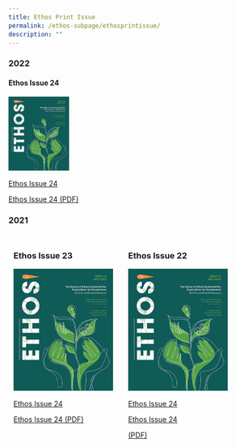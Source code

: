 ```yaml
---
title: Ethos Print Issue
permalink: /ethos-subpage/ethosprintissue/
description: ""
---
```

<style>
#ethos24 img
{
 width:120px;
}
	
.grid-container {
  display: grid;
  grid-template-columns: auto auto auto auto;
  gap: 30px;
  padding: 10px;
}
	
.grid-container > div 
	{
  background-color: rgba(255, 255, 255, 0.8);
}
	
</style>

<div id="ethos24">
<h3>2022</h3>
<h4> Ethos Issue 24</h4><img src="/images/Ethos_Images/Ethos_Issue_24/Ethos_Aug2022_Cover.jpg"><br>
	<a href="#"><p>Ethos Issue 24</p></a>
	<a href="#"><p>Ethos Issue 24 (PDF)</p></a>
</div>



<h3>2021</h3>

<div class="grid-container">
	
 <div id="ethos23">
<h3> Ethos Issue 23</h3><img src="/images/Ethos_Images/Ethos_Issue_24/Ethos_Aug2022_Cover.jpg"><br>
	<a href="#"><p>Ethos Issue 24</p></a>
	<a href="#"><p>Ethos Issue 24 (PDF)</p></a>
</div>

<div id="ethos22">
<h3> Ethos Issue 22</h3><img src="/images/Ethos_Images/Ethos_Issue_24/Ethos_Aug2022_Cover.jpg"><br>
	<a href="#"><p>Ethos Issue 24</p></a>
	<a href="#"><p>Ethos Issue 24</p> (PDF)</a>
</div>	

</div>